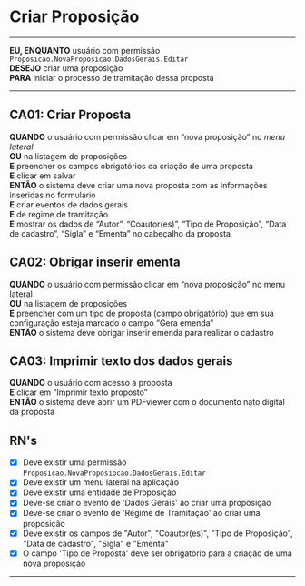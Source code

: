 # Criar Proposição

---

**EU, ENQUANTO** usuário com permissão `Proposicao.NovaProposicao.DadosGerais.Editar`\
**DESEJO** criar uma proposição\
**PARA** iniciar o processo de tramitação dessa proposta

---

## CA01: Criar Proposta

**QUANDO** o usuário com permissão clicar em “nova proposição” no _menu lateral_\
**OU** na listagem de proposições\
**E** preencher os campos obrigatórios da criação de uma proposta\
**E** clicar em salvar\
**ENTÃO** o sistema deve criar uma nova proposta com as informações inseridas no formulário\
**E** criar eventos de dados gerais\
**E** de regime de tramitação\
**E** mostrar os dados de “Autor”, “Coautor(es)”, “Tipo de Proposição”, “Data de cadastro”, “Sigla” e “Ementa” no cabeçalho da proposta

## CA02: Obrigar inserir ementa

**QUANDO** o usuário com permissão clicar em “nova proposição” no menu lateral\
**OU** na listagem de proposições\
**E** preencher com um tipo de proposta (campo obrigatório) que em sua configuração esteja marcado o campo “Gera emenda”\
**ENTÃO** o sistema deve obrigar inserir emenda para realizar o cadastro

## CA03: Imprimir texto dos dados gerais

**QUANDO** o usuário com acesso a proposta\
**E** clicar em “Imprimir texto proposto”\
**ENTÃO** o sistema deve abrir um PDFviewer com o documento nato digital da proposta

## RN's

- [x] Deve existir uma permissão `Proposicao.NovaProposiocao.DadosGerais.Editar`
- [x] Deve existir um menu lateral na aplicação
- [x] Deve existir uma entidade de Proposição
- [x] Deve-se criar o evento de 'Dados Gerais' ao criar uma proposição
- [x] Deve-se criar o evento de 'Regime de Tramitação' ao criar uma proposição
- [x] Deve existir os campos de "Autor", "Coautor(es)", "Tipo de Proposição", "Data de cadastro", "Sigla" e "Ementa"
- [x] O campo 'Tipo de Proposta' deve ser obrigatório para a criação de uma nova proposição

---
